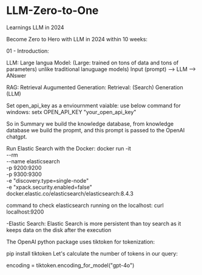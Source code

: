 # LLM-Zero-to-One
Learnings LLM in 2024

Become Zero to Hero with LLM in 2024 within 10 weeks:

01 - Introduction:

LLM: Large langua Model:
    (Large: trained on tons of data and tons of parameters) unlike traditional lanuguage models)
    Input (prompt) --> LLM --> ANswer

RAG: Retrieval Augumented Generation:
    Retrieval: (Search)
    Generation (LLM)


Set open_api_key as a enviournment vaiable:
 use below command for windows:
    setx OPEN_API_KEY "your_open_api_key"

So in Summary we build the knowledge database, from knowledge database we build the propmt, and this prompt is passed to the OpenAI chatgpt.

Run Elastic Search with the Docker:
docker run -it \
    --rm \
    --name elasticsearch \
    -p 9200:9200 \
    -p 9300:9300 \
    -e "discovery.type=single-node" \
    -e "xpack.security.enabled=false" \
    docker.elastic.co/elasticsearch/elasticsearch:8.4.3

command to check elasticsearch running on the localhost:
    curl localhost:9200

-Elastic Search:
    Elastic Search is more persistent than toy search as it keeps data on the disk after the execution

The OpenAI python package uses tiktoken for tokenization:

pip install tiktoken
Let's calculate the number of tokens in our query:

encoding = tiktoken.encoding_for_model("gpt-4o")